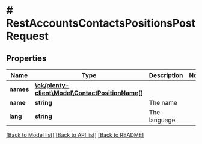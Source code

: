 # # RestAccountsContactsPositionsPostRequest

## Properties

Name | Type | Description | Notes
------------ | ------------- | ------------- | -------------
**names** | [**\ck/plenty-client\Model\ContactPositionName[]**](ContactPositionName.md) |  |
**name** | **string** | The name |
**lang** | **string** | The language |

[[Back to Model list]](../../README.md#models) [[Back to API list]](../../README.md#endpoints) [[Back to README]](../../README.md)
